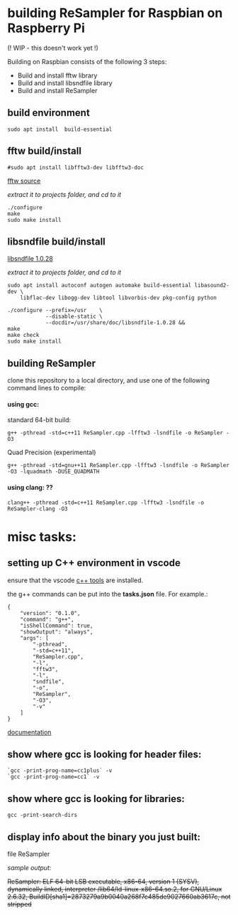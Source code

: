 # building ReSampler for Raspbian on Raspberry Pi

(! WIP  - this doesn't work yet !)

Building on Raspbian consists of the following 3 steps:

- Build and install fftw library
- Build and install libsndfile library
- Build and install ReSampler

## build environment
~~~
sudo apt install  build-essential

~~~


## fftw build/install

~~~
#sudo apt install libfftw3-dev libfftw3-doc
~~~



[fftw source](http://www.fftw.org/fftw-3.3.6-pl2.tar.gz)

*extract it to projects folder, and cd to it*
~~~
./configure
make
sudo make install
~~~

## libsndfile build/install

[libsndfile 1.0.28](http://www.mega-nerd.com/libsndfile/files/libsndfile-1.0.28.tar.gz)

*extract it to projects folder, and cd to it*

~~~
sudo apt install autoconf autogen automake build-essential libasound2-dev \
    libflac-dev libogg-dev libtool libvorbis-dev pkg-config python

./configure --prefix=/usr    \
            --disable-static \
            --docdir=/usr/share/doc/libsndfile-1.0.28 &&
make
make check
sudo make install
~~~

## building ReSampler

clone this repository to a local directory, and use one of the following command lines to compile:

#### using gcc:

standard 64-bit build:
~~~
g++ -pthread -std=c++11 ReSampler.cpp -lfftw3 -lsndfile -o ReSampler -O3
~~~

Quad Precision (experimental)
~~~
g++ -pthread -std=gnu++11 ReSampler.cpp -lfftw3 -lsndfile -o ReSampler -O3 -lquadmath -DUSE_QUADMATH
~~~

#### using clang: ??
~~~
clang++ -pthread -std=c++11 ReSampler.cpp -lfftw3 -lsndfile -o ReSampler-clang -O3
~~~

# misc tasks:

## setting up C++ environment in vscode

ensure that the vscode [c++ tools](https://marketplace.visualstudio.com/items?itemName=ms-vscode.cpptools) are installed.

the g++ commands can be put into the **tasks.json** file. For example.:

~~~
{
    "version": "0.1.0",
    "command": "g++",
    "isShellCommand": true,
    "showOutput": "always",
    "args": [
        "-pthread",
        "-std=c++11",
        "ReSampler.cpp",
        "-l",
        "fftw3",
        "-l",
        "sndfile",
        "-o",
        "ReSampler",
        "-O3",
        "-v"
    ]
}
~~~

[documentation](https://code.visualstudio.com/docs/languages/cpp)

## show where gcc is looking for header files:
~~~
`gcc -print-prog-name=cc1plus` -v
`gcc -print-prog-name=cc1` -v
~~~

## show where gcc is looking for libraries:
~~~
gcc -print-search-dirs
~~~

## display info about the binary you just built:
file ReSampler

*sample output:*

~~ReSampler: ELF 64-bit LSB executable, x86-64, version 1 (SYSV), dynamically linked, interpreter /lib64/ld-linux-x86-64.so.2, for GNU/Linux 2.6.32, BuildID[sha1]=2873279a9b0040a268f7c485de9027660ab3617c, not stripped~~